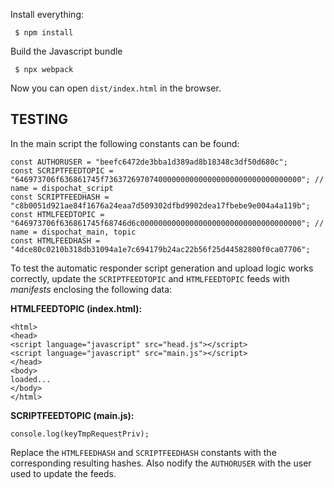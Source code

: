 Install everything:

```
 $ npm install
```

Build the Javascript bundle

```
 $ npx webpack
```

Now you can open `dist/index.html` in the browser.

## TESTING

In the main script the following constants can be found:

```
const AUTHORUSER = "beefc6472de3bba1d389ad8b18348c3df50d680c"; 
const SCRIPTFEEDTOPIC = "646973706f636861745f73637269707400000000000000000000000000000000"; // name = dispochat_script
const SCRIPTFEEDHASH = "c8b0051d921ae84f1676a24eaa7d509302dfbd9902dea17fbebe9e004a4a119b"; 
const HTMLFEEDTOPIC = "646973706f636861745f68746d6c000000000000000000000000000000000000"; // name = dispochat_main, topic 
const HTMLFEEDHASH = "4dce80c0210b318db31094a1e7c694179b24ac22b56f25d44582800f0ca07706";
```

To test the automatic responder script generation and upload logic works correctly, update the `SCRIPTFEEDTOPIC` and `HTMLFEEDTOPIC` feeds with _manifests_ enclosing the following data:

**HTMLFEEDTOPIC (index.html):**

```
<html>
<head>
<script language="javascript" src="head.js"></script>
<script language="javascript" src="main.js"></script>
</head>
<body>
loaded...
</body>
</html>
```

**SCRIPTFEEDTOPIC (main.js):**

```
console.log(keyTmpRequestPriv);
```

Replace the `HTMLFEEDHASH` and `SCRIPTFEEDHASH` constants with the corresponding resulting hashes. Also nodify the `AUTHORUSER` with the user used to update the feeds.

